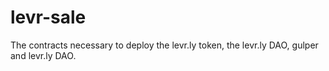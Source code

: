 # levr-sale
The contracts necessary to deploy the levr.ly token, the levr.ly DAO, gulper and levr.ly DAO.
